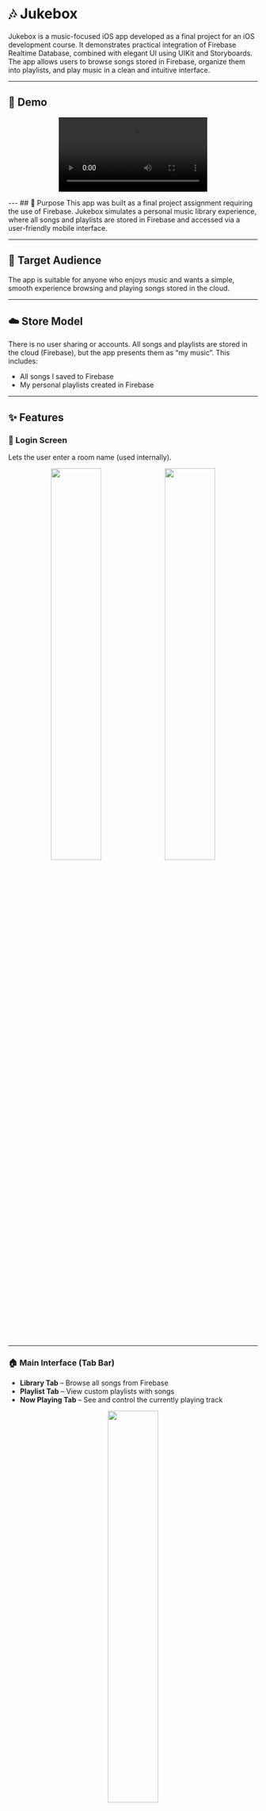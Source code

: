 # 🎶 Jukebox

Jukebox is a music-focused iOS app developed as a final project for an iOS development course. It demonstrates practical integration of Firebase Realtime Database, combined with elegant UI using UIKit and Storyboards. The app allows users to browse songs stored in Firebase, organize them into playlists, and play music in a clean and intuitive interface.

---
## 🎥 Demo  
<p align="center">
  <video src="https://github.com/user-attachments/assets/a056b9fc-a847-42ad-b564-1b6e0ff79c15" controls></video>
</p>
---
## 🚀 Purpose  
This app was built as a final project assignment requiring the use of Firebase. Jukebox simulates a personal music library experience, where all songs and playlists are stored in Firebase and accessed via a user-friendly mobile interface.

---

## 👥 Target Audience  
The app is suitable for anyone who enjoys music and wants a simple, smooth experience browsing and playing songs stored in the cloud.

---

## ☁️ Store Model  
There is no user sharing or accounts. All songs and playlists are stored in the cloud (Firebase), but the app presents them as “my music”. This includes:
- All songs I saved to Firebase  
- My personal playlists created in Firebase

---

## ✨ Features

### 🔐 Login Screen  
Lets the user enter a room name (used internally).

<p align="center">
  <img src="https://github.com/user-attachments/assets/9af9bd3f-8cbc-4428-a32a-9be1ec6d75c9" width="45%" />
  <img src="https://github.com/user-attachments/assets/9c178074-9c81-47cb-a0b8-455a01c69307" width="45%" />
</p>

---

### 🏠 Main Interface (Tab Bar)  
- **Library Tab** – Browse all songs from Firebase  
- **Playlist Tab** – View custom playlists with songs  
- **Now Playing Tab** – See and control the currently playing track  

<p align="center">
  <img src="https://github.com/user-attachments/assets/e56df346-bd93-4b0f-b6f0-0993e64cb6e6" width="45%" />
</p>

---

### 📚 Song Library  
Alphabetically or shuffled sorted list of songs from Firebase.  
Each song displays:
- Artwork  
- Title  
- Artist  
- Duration  

<p align="center">
  <img src="https://github.com/user-attachments/assets/f1ad90fb-3348-47bd-bb48-f1a606137a7f" width="45%" />
  <img src="https://github.com/user-attachments/assets/1551e617-7cd2-4add-bff0-4914cb42fc19" width="45%" />
</p>

---

### 🎼 Playlist  
Each playlist has a name and cover image (from a URL).  
Songs are distributed across playlists.  
Users can:
- Play a playlist directly  
- Expand to view the full song list in a bottom sheet  

<p align="center">
  <img src="https://github.com/user-attachments/assets/e6472710-0d68-472c-978c-15e269f49efd" width="30%" />
  <img src="https://github.com/user-attachments/assets/308aa814-372d-45bd-8e31-e19a5be35d90" width="30%" />
  <img src="https://github.com/user-attachments/assets/3e00280a-2dfc-4a78-9c17-2f214ac41ea3" width="30%" />
</p>

---

### ▶️ Now Playing  
Full-screen playback view:
- Album artwork in the center (grows/shrinks based on playback)  
- Animated scrolling song + artist name  
- Dynamic background color from artwork  
- Playback controls: Play, Pause, Next  

<p align="center">
  <img src="https://github.com/user-attachments/assets/4ab509fa-1a57-48de-bbd4-31d6646c2d4c" width="30%" />
  <img src="https://github.com/user-attachments/assets/5c6cf141-0099-48b3-9a98-52fa0bb8b44c" width="30%" />
  <img src="https://github.com/user-attachments/assets/d0103087-526e-431f-a97a-1caf171764aa" width="30%" />
</p>

---

## 🧰 Technologies Used
- Language: Swift (UIKit)  
- Database: Firebase Realtime Database  
- UI: Storyboards, AutoLayout, TableViews  
- Image Handling: Remote image loading with `Data()`  
- Audio Playback: AVFoundation  
- Architecture: MVC-style with dedicated view controllers

---

## 🏗️ Project Structure
- `LoginViewController`: Handles user login (basic version)  
- `LibraryViewController`: Displays all songs saved in Firebase  
- `PlaylistViewController`: Shows playlists and allows interaction  
- `NowPlayingViewController`: Plays the selected song or playlist  
- `PlaylistDetailViewController`: Opens a bottom sheet with the playlist’s songs  

**Custom Cells**:  
- `LibrarySongCell`: Song display with “Add to Playlist” button  
- `PlaylistCell`: Playlist preview with cover, name, song count, and two buttons (Play, Expand)

